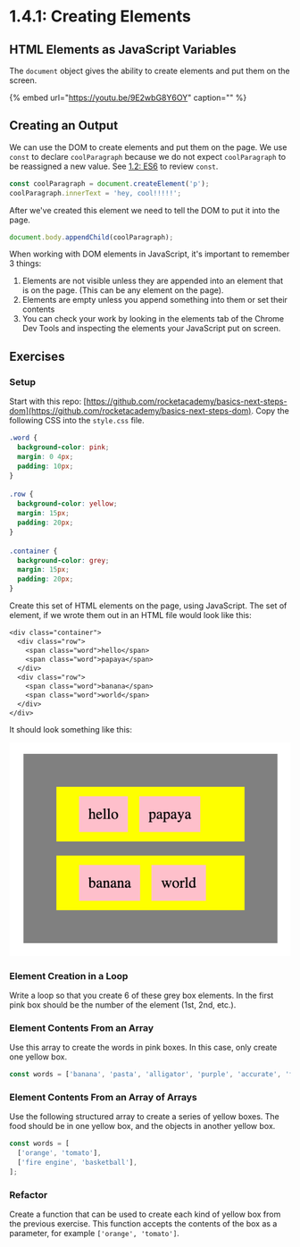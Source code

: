 # 1.4.1: Creating Elements

## HTML Elements as JavaScript Variables

The `document` object gives the ability to create elements and put them on the screen.

{% embed url="https://youtu.be/9E2wbG8Y6OY" caption="" %}

## Creating an Output

We can use the DOM to create elements and put them on the page. We use `const` to declare `coolParagraph` because we do not expect `coolParagraph` to be reassigned a new value. See [1.2: ES6](../1.2-es6-basics.md#const-for-constant-values) to review `const`.

```javascript
const coolParagraph = document.createElement('p');
coolParagraph.innerText = 'hey, cool!!!!!';
```

After we've created this element we need to tell the DOM to put it into the page.

```javascript
document.body.appendChild(coolParagraph);
```

When working with DOM elements in JavaScript, it's important to remember 3 things:

1. Elements are not visible unless they are appended into an element that is on the page. \(This can be any element on the page\).
2. Elements are empty unless you append something into them or set their contents
3. You can check your work by looking in the elements tab of the Chrome Dev Tools and inspecting the elements your JavaScript put on screen.

## Exercises

### Setup

Start with this repo: [https://github.com/rocketacademy/basics-next-steps-dom](https://github.com/rocketacademy/basics-next-steps-dom). Copy the following CSS into the `style.css` file.

```css
.word {
  background-color: pink;
  margin: 0 4px;
  padding: 10px;
}

.row {
  background-color: yellow;
  margin: 15px;
  padding: 20px;
}

.container {
  background-color: grey;
  margin: 15px;
  padding: 20px;
}
```

Create this set of HTML elements on the page, using JavaScript. The set of element, if we wrote them out in an HTML file would look like this:

```markup
<div class="container">
  <div class="row">
    <span class="word">hello</span>
    <span class="word">papaya</span>
  </div>
  <div class="row">
    <span class="word">banana</span>
    <span class="word">world</span>
  </div>
</div>
```

It should look something like this:

![](../../.gitbook/assets/screen-shot-2020-09-29-at-6.52.58-pm.png)

### Element Creation in a Loop

Write a loop so that you create 6 of these grey box elements. In the first pink box should be the number of the element \(1st, 2nd, etc.\).

### Element Contents From an Array

Use this array to create the words in pink boxes. In this case, only create one yellow box.

```javascript
const words = ['banana', 'pasta', 'alligator', 'purple', 'accurate', 'fickle'];
```

### Element Contents From an Array of Arrays

Use the following structured array to create a series of yellow boxes. The food should be in one yellow box, and the objects in another yellow box.

```javascript
const words = [
  ['orange', 'tomato'],
  ['fire engine', 'basketball'],
];
```

### Refactor

Create a function that can be used to create each kind of yellow box from the previous exercise. This function accepts the contents of the box as a parameter, for example `['orange', 'tomato']`.
